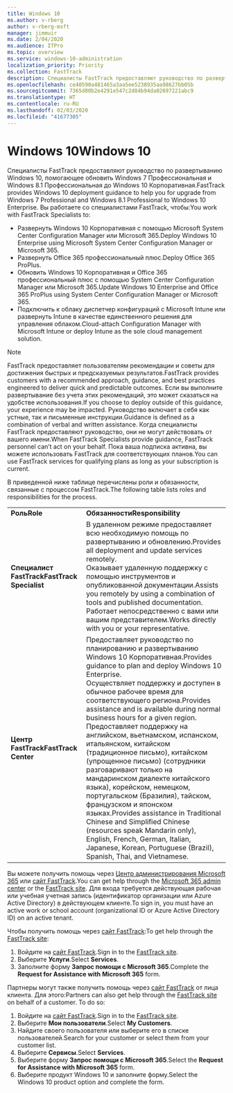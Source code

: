 ```yaml
---
title: Windows 10
ms.author: v-rberg
author: v-rberg-msft
manager: jimmuir
ms.date: 2/04/2020
ms.audience: ITPro
ms.topic: overview
ms.service: windows-10-administration
localization_priority: Priority
ms.collection: FastTrack
description: Специалисты FastTrack предоставляют руководство по развертыванию Windows 10, помогающее обновить Windows 7 Профессиональная и Windows 8.1 Профессиональная до Windows 10 Корпоративная.
ms.openlocfilehash: ce40590a481465a3aa5ee5238935aa98627bb05b
ms.sourcegitcommit: 7365d80b2e4291e547c2d84b94da02697221abc9
ms.translationtype: HT
ms.contentlocale: ru-RU
ms.lasthandoff: 02/03/2020
ms.locfileid: "41677305"
---
```

# <a name="windows-10"></a><span data-ttu-id="7fb0f-103">Windows 10</span><span class="sxs-lookup"><span data-stu-id="7fb0f-103">Windows 10</span></span>

<span data-ttu-id="7fb0f-104">Специалисты FastTrack предоставляют руководство по развертыванию Windows 10, помогающее обновить Windows 7 Профессиональная и Windows 8.1 Профессиональная до Windows 10 Корпоративная.</span><span class="sxs-lookup"><span data-stu-id="7fb0f-104">FastTrack provides Windows 10 deployment guidance to help you for upgrade from Windows 7 Professional and Windows 8.1 Professional to Windows 10 Enterprise.</span></span> <span data-ttu-id="7fb0f-105">Вы работаете со специалистами FastTrack, чтобы:</span><span class="sxs-lookup"><span data-stu-id="7fb0f-105">You work with FastTrack Specialists to:</span></span>

- <span data-ttu-id="7fb0f-106">Развернуть Windows 10 Корпоративная с помощью Microsoft System Center Configuration Manager или Microsoft 365.</span><span class="sxs-lookup"><span data-stu-id="7fb0f-106">Deploy Windows 10 Enterprise using Microsoft System Center Configuration Manager or Microsoft 365.</span></span>
- <span data-ttu-id="7fb0f-107">Развернуть Office 365 профессиональный плюс.</span><span class="sxs-lookup"><span data-stu-id="7fb0f-107">Deploy Office 365 ProPlus.</span></span> 
- <span data-ttu-id="7fb0f-108">Обновить Windows 10 Корпоративная и Office 365 профессиональный плюс с помощью System Center Configuration Manager или Microsoft 365.</span><span class="sxs-lookup"><span data-stu-id="7fb0f-108">Update Windows 10 Enterprise and Office 365 ProPlus using System Center Configuration Manager or Microsoft 365.</span></span>
- <span data-ttu-id="7fb0f-109">Подключить к облаку диспетчер конфигураций с Microsoft Intune или развернуть Intune в качестве единственного решения для управления облаком.</span><span class="sxs-lookup"><span data-stu-id="7fb0f-109">Cloud-attach Configuration Manager with Microsoft Intune or deploy Intune as the sole cloud management solution.</span></span>
  
> [!NOTE]
> <span data-ttu-id="7fb0f-110">FastTrack предоставляет пользователям рекомендации и советы для достижения быстрых и предсказуемых результатов.</span><span class="sxs-lookup"><span data-stu-id="7fb0f-110">FastTrack provides customers with a recommended approach, guidance, and best practices engineered to deliver quick and predictable outcomes.</span></span> <span data-ttu-id="7fb0f-111">Если вы выполните развертывание без учета этих рекомендаций, это может сказаться на удобстве использования.</span><span class="sxs-lookup"><span data-stu-id="7fb0f-111">If you choose to deploy outside of this guidance, your experience may be impacted.</span></span> <span data-ttu-id="7fb0f-112">Руководство включает в себя как устные, так и письменные инструкции.</span><span class="sxs-lookup"><span data-stu-id="7fb0f-112">Guidance is defined as a combination of verbal and written assistance.</span></span> <span data-ttu-id="7fb0f-113">Когда специалисты FastTrack предоставляют руководство, они не могут действовать от вашего имени.</span><span class="sxs-lookup"><span data-stu-id="7fb0f-113">When FastTrack Specialists provide guidance, FastTrack personnel can’t act on your behalf.</span></span> <span data-ttu-id="7fb0f-114">Пока ваша подписка активна, вы можете использовать FastTrack для соответствующих планов.</span><span class="sxs-lookup"><span data-stu-id="7fb0f-114">You can use FastTrack services for qualifying plans as long as your subscription is current.</span></span>  
    
<span data-ttu-id="7fb0f-115">В приведенной ниже таблице перечислены роли и обязанности, связанные с процессом FastTrack.</span><span class="sxs-lookup"><span data-stu-id="7fb0f-115">The following table lists roles and responsibilities for the process.</span></span>

|||
|:-----|:-----|
|<span data-ttu-id="7fb0f-116">**Роль**</span><span class="sxs-lookup"><span data-stu-id="7fb0f-116">**Role**</span></span> <br/> |<span data-ttu-id="7fb0f-117">**Обязанности**</span><span class="sxs-lookup"><span data-stu-id="7fb0f-117">**Responsibility**</span></span> <br/> |
|<span data-ttu-id="7fb0f-118">**Специалист FastTrack**</span><span class="sxs-lookup"><span data-stu-id="7fb0f-118">**FastTrack Specialist**</span></span> <br/> |<span data-ttu-id="7fb0f-119">В удаленном режиме предоставляет всю необходимую помощь по развертыванию и обновлению.</span><span class="sxs-lookup"><span data-stu-id="7fb0f-119">Provides all deployment and update services remotely.</span></span>  <br/> <span data-ttu-id="7fb0f-120">Оказывает удаленную поддержку с помощью инструментов и опубликованной документации.</span><span class="sxs-lookup"><span data-stu-id="7fb0f-120">Assists you remotely by using a combination of tools and published documentation.</span></span> <br/> <span data-ttu-id="7fb0f-121">Работает непосредственно с вами или вашим представителем.</span><span class="sxs-lookup"><span data-stu-id="7fb0f-121">Works directly with you or your representative.</span></span>|
|<span data-ttu-id="7fb0f-122">**Центр FastTrack**</span><span class="sxs-lookup"><span data-stu-id="7fb0f-122">**FastTrack Center**</span></span>  <br/> |<span data-ttu-id="7fb0f-123">Предоставляет руководство по планированию и развертыванию Windows 10 Корпоративная.</span><span class="sxs-lookup"><span data-stu-id="7fb0f-123">Provides guidance to plan and deploy Windows 10 Enterprise.</span></span>   <br/> <span data-ttu-id="7fb0f-124">Осуществляет поддержку и доступен в обычное рабочее время для соответствующего региона.</span><span class="sxs-lookup"><span data-stu-id="7fb0f-124">Provides assistance and is available during normal business hours for a given region.</span></span> <br/> <span data-ttu-id="7fb0f-125">Предоставляет поддержку на английском, вьетнамском, испанском, итальянском, китайском (традиционное письмо), китайском (упрощенное письмо) (сотрудники разговаривают только на мандаринском диалекте китайского языка), корейском, немецком, португальском (Бразилия), тайском, французском и японском языках.</span><span class="sxs-lookup"><span data-stu-id="7fb0f-125">Provides assistance in Traditional Chinese and Simplified Chinese (resources speak Mandarin only), English, French, German, Italian, Japanese, Korean, Portuguese (Brazil), Spanish, Thai, and Vietnamese.</span></span>|
 
<span data-ttu-id="7fb0f-126">Вы можете получить помощь через [Центр администрирования Microsoft 365](https://go.microsoft.com/fwlink/?linkid=2032704) или [сайт FastTrack](https://go.microsoft.com/fwlink/?linkid=780698).</span><span class="sxs-lookup"><span data-stu-id="7fb0f-126">You can get help through the [Microsoft 365 admin center](https://go.microsoft.com/fwlink/?linkid=2032704) or the [FastTrack site](https://go.microsoft.com/fwlink/?linkid=780698).</span></span> <span data-ttu-id="7fb0f-127">Для входа требуется действующая рабочая или учебная учетная запись (идентификатор организации или Azure Active Directory) в действующем клиенте.</span><span class="sxs-lookup"><span data-stu-id="7fb0f-127">To sign in, you must have an active work or school account (organizational ID or Azure Active Directory ID) on an active tenant.</span></span> 

<span data-ttu-id="7fb0f-128">Чтобы получить помощь через [сайт FastTrack](https://go.microsoft.com/fwlink/?linkid=780698):</span><span class="sxs-lookup"><span data-stu-id="7fb0f-128">To get help through the [FastTrack site](https://go.microsoft.com/fwlink/?linkid=780698):</span></span> 
1.  <span data-ttu-id="7fb0f-129">Войдите на [сайт FastTrack](https://go.microsoft.com/fwlink/?linkid=780698).</span><span class="sxs-lookup"><span data-stu-id="7fb0f-129">Sign in to the [FastTrack site](https://go.microsoft.com/fwlink/?linkid=780698).</span></span> 
2.  <span data-ttu-id="7fb0f-130">Выберите **Услуги**.</span><span class="sxs-lookup"><span data-stu-id="7fb0f-130">Select **Services**.</span></span>
3.  <span data-ttu-id="7fb0f-131">Заполните форму **Запрос помощи с Microsoft 365**.</span><span class="sxs-lookup"><span data-stu-id="7fb0f-131">Complete the **Request for Assistance with Microsoft 365** form.</span></span>
  
<span data-ttu-id="7fb0f-p104">Партнеры могут также получить помощь через [сайт FastTrack](https://go.microsoft.com/fwlink/?linkid=780698) от лица клиента. Для этого:</span><span class="sxs-lookup"><span data-stu-id="7fb0f-p104">Partners can also get help through the [FastTrack site](https://go.microsoft.com/fwlink/?linkid=780698) on behalf of a customer. To do so:</span></span>
1.  <span data-ttu-id="7fb0f-134">Войдите на [сайт FastTrack](https://go.microsoft.com/fwlink/?linkid=780698).</span><span class="sxs-lookup"><span data-stu-id="7fb0f-134">Sign in to the [FastTrack site](https://go.microsoft.com/fwlink/?linkid=780698).</span></span> 
2.  <span data-ttu-id="7fb0f-135">Выберите **Мои пользователи**.</span><span class="sxs-lookup"><span data-stu-id="7fb0f-135">Select **My Customers**.</span></span>
3.  <span data-ttu-id="7fb0f-136">Найдите своего пользователя или выберите его в списке пользователей.</span><span class="sxs-lookup"><span data-stu-id="7fb0f-136">Search for your customer or select them from your customer list.</span></span>
4.  <span data-ttu-id="7fb0f-137">Выберите **Сервисы**.</span><span class="sxs-lookup"><span data-stu-id="7fb0f-137">Select **Services**.</span></span>
5.  <span data-ttu-id="7fb0f-138">Выберите форму **Запрос помощи с Microsoft 365**.</span><span class="sxs-lookup"><span data-stu-id="7fb0f-138">Select the **Request for Assistance with Microsoft 365** form.</span></span>
6.  <span data-ttu-id="7fb0f-139">Выберите продукт Windows 10 и заполните форму.</span><span class="sxs-lookup"><span data-stu-id="7fb0f-139">Select the Windows 10 product option and complete the form.</span></span>
 